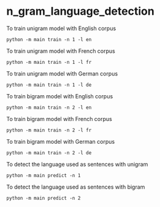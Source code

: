 # n_gram_language_detection

To train unigram model with English corpus

```
python -m main train -n 1 -l en
```

To train unigram model with French corpus

```
python -m main train -n 1 -l fr
```

To train unigram model with German corpus

```
python -m main train -n 1 -l de
```

To train bigram model with English corpus

```
python -m main train -n 2 -l en
```

To train bigram model with French corpus

```
python -m main train -n 2 -l fr
```

To train bigram model with German corpus

```
python -m main train -n 2 -l de
```

To detect the language used as sentences with unigram

```
python -m main predict -n 1
```

To detect the language used as sentences with bigram

```
python -m main predict -n 2
```